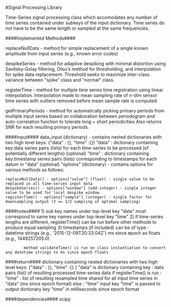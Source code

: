 #Signal Processing Library

Time-Series signal processing class which accomodates any number of time series contained under subkeys of the input
dictionary. Time series do not have to be the same length or sampled at the same frequencies.

####Implemented Methods####

replaceNullData - method for simple replacement of a single known amplitude from input series (e.g., known error codes)

despikeSeries - method for adaptive despiking with minimal distortion using Savitsky-Golay filtering, Otsu's method for
                thresholding, and interpolation for spike data replacement. Threshold seeks to maximize inter-class
                variance between "spike" class and "normal" class.

registerTime - method for multiple time series time registration using linear interpolation. Interpolation made to
               mean sampling rate of n-dim sensor time series with outliers removed before mean sample rate is computed.

getPrimaryPeriods - method for automatically picking primary periods from multiple input series based on
                collaboration between periodogram and auto-correlation function to tolerate long + short periodicities
                Also returns SNR for each resulting primary periods.

####input####
    data_input (dictionary) - contains nested dictionaries with two high level keys: {"data" : {}, "time" :{}}
    "data" : dictionary containing key:data series pairs (lists) for each time-series to be processed (of potentially different lengths)
    (optional) "time" : dictionary containing key:timestamp series pairs (lists) corresponding to timestamps for each datum in "data"
    (optional) "options" (dictionary) - contains options for various methods as follows:

    replaceNullData() - options["value"] (float) - single value to be replaced in all time-series input data
    despikeSeries() - options["window"] (odd-integer) - single integer value to be used for local despike window
    registerTime() - options["sample"] (integer) - single factor for downsampling output (2 == 1/2 sampling of optimal sampling)

####notes####
    1) sub key names under top-level key "data" must correspond to same key names under top-level key "time"
    2) if time-series lengths are different, registerTime() can be run before other methods to produce equal sampling
    3) timestamps (if included) can be of type :
            datetime strings (e.g., '2015-12-09T20:33:04Z')
            ms since epoch as floats (e.g., 1449257205.0)

            method validateTime() is run on class instantiation to convert any datetime strings to ms since epoch floats

####return####
    dictionary containing nested dictionaries with two high level keys: {"data" : {}, "time" :{} }
    "data" is dictionary containing key : data pairs (list) of resulting processed time-series data
    if registerTime() is run :
        "time" : list of resulting resampled time shared for all input time series in "data" (ms since epoch format)
    else :
        "time" input key "time" is passed to output dictionary key "time" in milliseconds since epoch format

####dependencies####
    scipy